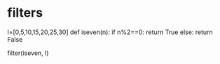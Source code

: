 # filters
l=[0,5,10,15,20,25,30]
def iseven(n):
     if n%2==0:
          return True
     else:
          return False
 
filter(iseven, l) 
